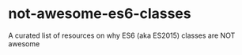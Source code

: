 # not-awesome-es6-classes
A curated list of resources on why ES6 (aka ES2015) classes are NOT awesome
